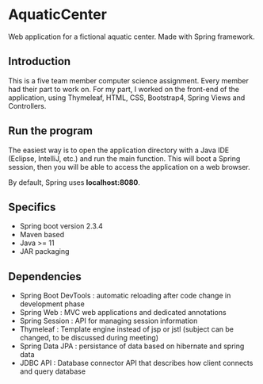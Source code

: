 # AquaticCenter
Web application for a fictional aquatic center. Made with Spring framework.

## Introduction
This is a five team member computer science assignment. Every member had their part to work on. For my part, I worked on the front-end of the application, using Thymeleaf, HTML, CSS, Bootstrap4, Spring Views and Controllers.

## Run the program
The easiest way is to open the application directory with a Java IDE (Eclipse, IntelliJ, etc.) and run the main function. This will boot a Spring session, then you will be able to access the application on a web browser.

By default, Spring uses **localhost:8080**.

## Specifics
- Spring boot version 2.3.4
- Maven based
- Java >= 11
- JAR packaging

## Dependencies
- Spring Boot DevTools : automatic reloading after code change in development phase
- Spring Web : MVC web applications and dedicated annotations
- Spring Session : API for managing session information
- Thymeleaf : Template engine instead of jsp or jstl (subject can be changed, to be discussed during meeting)
- Spring Data JPA : persistance of data based on hibernate and spring data
- JDBC API : Database connector API that describes how client connects and query database



